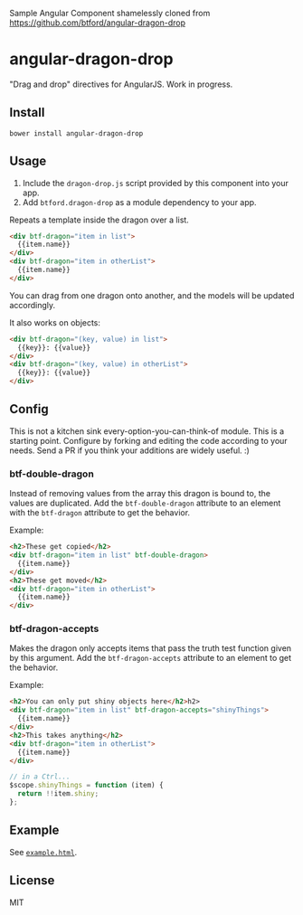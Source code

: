 Sample Angular Component shamelessly cloned from https://github.com/btford/angular-dragon-drop

# angular-dragon-drop
"Drag and drop" directives for AngularJS. Work in progress.

## Install

```shell
bower install angular-dragon-drop
```

## Usage
1. Include the `dragon-drop.js` script provided by this component into your app.
2. Add `btford.dragon-drop` as a module dependency to your app.

Repeats a template inside the dragon over a list.
```html
<div btf-dragon="item in list">
  {{item.name}}
</div>
<div btf-dragon="item in otherList">
  {{item.name}}
</div>
```
You can drag from one dragon onto another, and the models will be updated accordingly.

It also works on objects:
```html
<div btf-dragon="(key, value) in list">
  {{key}}: {{value}}
</div>
<div btf-dragon="(key, value) in otherList">
  {{key}}: {{value}}
</div>
```


## Config
This is not a kitchen sink every-option-you-can-think-of module.
This is a starting point.
Configure by forking and editing the code according to your needs.
Send a PR if you think your additions are widely useful. :)

### btf-double-dragon
Instead of removing values from the array this dragon is bound to, the values are duplicated.
Add the `btf-double-dragon` attribute to an element with the `btf-dragon` attribute to get the behavior.

Example:
```html
<h2>These get copied</h2>
<div btf-dragon="item in list" btf-double-dragon>
  {{item.name}}
</div>
<h2>These get moved</h2>
<div btf-dragon="item in otherList">
  {{item.name}}
</div>
```

### btf-dragon-accepts
Makes the dragon only accepts items that pass the truth test function given by this argument.
Add the `btf-dragon-accepts` attribute to an element to get the behavior.

Example:
```html
<h2>You can only put shiny objects here</h2>h2>
<div btf-dragon="item in list" btf-dragon-accepts="shinyThings">
  {{item.name}}
</div>
<h2>This takes anything</h2>
<div btf-dragon="item in otherList">
  {{item.name}}
</div>
```

```javascript
// in a Ctrl...
$scope.shinyThings = function (item) {
  return !!item.shiny;
};
```

## Example
See [`example.html`](http://htmlpreview.github.io/?https://github.com/btford/angular-dragon-drop/blob/master/example.html).

## License
MIT
